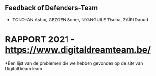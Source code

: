 ## Feedback of Defenders-Team
* TONOYAN Ashot, GEZGEN Soner, NYANGUILE Tischa, ZAÏRI Daoud

# RAPPORT 2021 - https://www.digitaldreamteam.be/
*Een lijst van de problemen die we hebben gevonden op de site van DigitalDreamTeam

